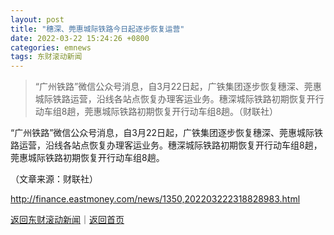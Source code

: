 ```yaml
---
layout: post
title: "穗深、莞惠城际铁路今日起逐步恢复运营"
date: 2022-03-22 15:24:26 +0800
categories: emnews
tags: 东财滚动新闻
---
```

> “广州铁路”微信公众号消息，自3月22日起，广铁集团逐步恢复穗深、莞惠城际铁路运营，沿线各站点恢复办理客运业务。穗深城际铁路初期恢复开行动车组8趟，莞惠城际铁路初期恢复开行动车组8趟。（财联社）

<p>“广州铁路”微信公众号消息，自3月22日起，广铁集团逐步恢复穗深、莞惠城际铁路运营，沿线各站点恢复办理客运业务。穗深城际铁路初期恢复开行动车组8趟，莞惠城际铁路初期恢复开行动车组8趟。</p><p class="em_media">（文章来源：财联社）</p>

<http://finance.eastmoney.com/news/1350,202203222318828983.html>

[返回东财滚动新闻](//finews.withounder.com/emnews/)｜[返回首页](//finews.withounder.com/)